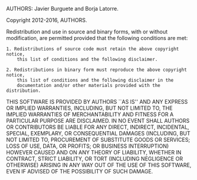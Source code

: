 AUTHORS: Javier Burguete and Borja Latorre.

Copyright 2012-2016, AUTHORS.

Redistribution and use in source and binary forms, with or without modification,
are permitted provided that the following conditions are met:

    1. Redistributions of source code must retain the above copyright notice,
        this list of conditions and the following disclaimer.

    2. Redistributions in binary form must reproduce the above copyright notice,
        this list of conditions and the following disclaimer in the
        documentation and/or other materials provided with the distribution.

THIS SOFTWARE IS PROVIDED BY AUTHORS ``AS IS'' AND ANY EXPRESS OR IMPLIED
WARRANTIES, INCLUDING, BUT NOT LIMITED TO, THE IMPLIED WARRANTIES OF
MERCHANTABILITY AND FITNESS FOR A PARTICULAR PURPOSE ARE DISCLAIMED. IN NO EVENT
SHALL AUTHORS OR CONTRIBUTORS BE LIABLE FOR ANY DIRECT, INDIRECT, INCIDENTAL,
SPECIAL, EXEMPLARY, OR CONSEQUENTIAL DAMAGES (INCLUDING, BUT NOT LIMITED TO,
PROCUREMENT OF SUBSTITUTE GOODS OR SERVICES; LOSS OF USE, DATA, OR PROFITS; OR
BUSINESS INTERRUPTION) HOWEVER CAUSED AND ON ANY THEORY OF LIABILITY, WHETHER IN
CONTRACT, STRICT LIABILITY, OR TORT (INCLUDING NEGLIGENCE OR OTHERWISE) ARISING
IN ANY WAY OUT OF THE USE OF THIS SOFTWARE, EVEN IF ADVISED OF THE POSSIBILITY
OF SUCH DAMAGE.

